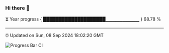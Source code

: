 ### Hi there 👋

⏳ Year progress { ████████████████████▁▁▁▁▁▁▁▁▁▁ } 68.78 %

---

⏰ Updated on Sun, 08 Sep 2024 18:02:20 GMT

![Progress Bar CI](https://github.com/EinsPommes/EinsPommes/blob/main/.github/workflows/main.yml)
